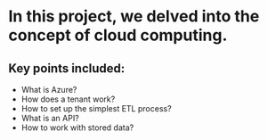 # In this project, we delved into the concept of cloud computing.
## Key points included: 
- What is Azure? 
- How does a tenant work?
- How to set up the simplest ETL process? 
- What is an API? 
- How to work with stored data?